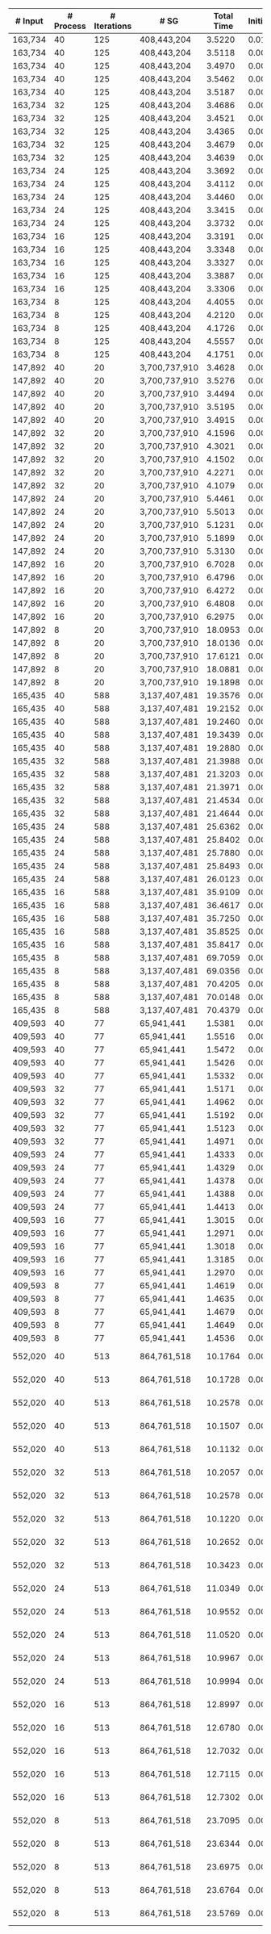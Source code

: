 | # Input | # Process | # Iterations | # SG | Total Time | Initialization | (File I/O) | Hashtable | Join | Buffer preparation | Communication | Deduplication | Merge | Finalization | Output |
| --- | --- | --- | --- | --- | --- | --- | --- | --- | --- | --- | --- | --- | --- | --- |
| 163,734 | 40 | 125 | 408,443,204 |   3.5220 |   0.0160 |   0.0038 |   0.0001 |   0.1206 |   0.1569 |   2.6037 |   0.1383 |   0.4647 |   0.0218 | data/data_163734.bin_sg.bin |
| 163,734 | 40 | 125 | 408,443,204 |   3.5118 |   0.0053 |   0.0037 |   0.0001 |   0.1206 |   0.1574 |   2.6078 |   0.1379 |   0.4610 |   0.0217 | data/data_163734.bin_sg.bin |
| 163,734 | 40 | 125 | 408,443,204 |   3.4970 |   0.0053 |   0.0035 |   0.0001 |   0.1273 |   0.1596 |   2.5825 |   0.1405 |   0.4593 |   0.0223 | data/data_163734.bin_sg.bin |
| 163,734 | 40 | 125 | 408,443,204 |   3.5462 |   0.0057 |   0.0043 |   0.0001 |   0.1267 |   0.1603 |   2.6268 |   0.1406 |   0.4638 |   0.0224 | data/data_163734.bin_sg.bin |
| 163,734 | 40 | 125 | 408,443,204 |   3.5187 |   0.0052 |   0.0036 |   0.0001 |   0.1256 |   0.1566 |   2.6012 |   0.1388 |   0.4692 |   0.0220 | data/data_163734.bin_sg.bin |
| 163,734 | 32 | 125 | 408,443,204 |   3.4686 |   0.0053 |   0.0037 |   0.0001 |   0.1572 |   0.1660 |   2.5145 |   0.1456 |   0.4532 |   0.0266 | data/data_163734.bin_sg.bin |
| 163,734 | 32 | 125 | 408,443,204 |   3.4521 |   0.0053 |   0.0036 |   0.0001 |   0.1546 |   0.1653 |   2.5097 |   0.1476 |   0.4434 |   0.0262 | data/data_163734.bin_sg.bin |
| 163,734 | 32 | 125 | 408,443,204 |   3.4365 |   0.0053 |   0.0034 |   0.0001 |   0.1571 |   0.1683 |   2.5023 |   0.1498 |   0.4265 |   0.0272 | data/data_163734.bin_sg.bin |
| 163,734 | 32 | 125 | 408,443,204 |   3.4679 |   0.0053 |   0.0035 |   0.0001 |   0.1543 |   0.1686 |   2.5189 |   0.1496 |   0.4440 |   0.0272 | data/data_163734.bin_sg.bin |
| 163,734 | 32 | 125 | 408,443,204 |   3.4639 |   0.0052 |   0.0037 |   0.0001 |   0.1527 |   0.1666 |   2.5067 |   0.1459 |   0.4605 |   0.0262 | data/data_163734.bin_sg.bin |
| 163,734 | 24 | 125 | 408,443,204 |   3.3692 |   0.0053 |   0.0037 |   0.0001 |   0.1604 |   0.1816 |   2.3446 |   0.1836 |   0.4585 |   0.0351 | data/data_163734.bin_sg.bin |
| 163,734 | 24 | 125 | 408,443,204 |   3.4112 |   0.0053 |   0.0037 |   0.0001 |   0.1596 |   0.1842 |   2.3589 |   0.1843 |   0.4837 |   0.0352 | data/data_163734.bin_sg.bin |
| 163,734 | 24 | 125 | 408,443,204 |   3.4460 |   0.0053 |   0.0036 |   0.0001 |   0.1639 |   0.1942 |   2.3837 |   0.1925 |   0.4714 |   0.0349 | data/data_163734.bin_sg.bin |
| 163,734 | 24 | 125 | 408,443,204 |   3.3415 |   0.0053 |   0.0035 |   0.0001 |   0.1537 |   0.1860 |   2.3297 |   0.1828 |   0.4486 |   0.0352 | data/data_163734.bin_sg.bin |
| 163,734 | 24 | 125 | 408,443,204 |   3.3732 |   0.0053 |   0.0036 |   0.0001 |   0.1562 |   0.1826 |   2.3383 |   0.1837 |   0.4718 |   0.0352 | data/data_163734.bin_sg.bin |
| 163,734 | 16 | 125 | 408,443,204 |   3.3191 |   0.0053 |   0.0034 |   0.0001 |   0.1525 |   0.1885 |   2.2569 |   0.2094 |   0.4557 |   0.0508 | data/data_163734.bin_sg.bin |
| 163,734 | 16 | 125 | 408,443,204 |   3.3348 |   0.0052 |   0.0031 |   0.0001 |   0.1536 |   0.1895 |   2.3110 |   0.2110 |   0.4138 |   0.0506 | data/data_163734.bin_sg.bin |
| 163,734 | 16 | 125 | 408,443,204 |   3.3327 |   0.0053 |   0.0032 |   0.0001 |   0.1538 |   0.1871 |   2.3137 |   0.2103 |   0.4120 |   0.0505 | data/data_163734.bin_sg.bin |
| 163,734 | 16 | 125 | 408,443,204 |   3.3887 |   0.0053 |   0.0035 |   0.0001 |   0.1539 |   0.1869 |   2.3041 |   0.2101 |   0.4776 |   0.0507 | data/data_163734.bin_sg.bin |
| 163,734 | 16 | 125 | 408,443,204 |   3.3306 |   0.0053 |   0.0038 |   0.0001 |   0.1532 |   0.1879 |   2.3169 |   0.2104 |   0.4068 |   0.0502 | data/data_163734.bin_sg.bin |
| 163,734 | 8 | 125 | 408,443,204 |   4.4055 |   0.0053 |   0.0031 |   0.0001 |   0.2001 |   0.2385 |   2.9695 |   0.3391 |   0.5563 |   0.0966 | data/data_163734.bin_sg.bin |
| 163,734 | 8 | 125 | 408,443,204 |   4.2120 |   0.0094 |   0.0055 |   0.0001 |   0.1973 |   0.2291 |   2.7797 |   0.3414 |   0.5580 |   0.0969 | data/data_163734.bin_sg.bin |
| 163,734 | 8 | 125 | 408,443,204 |   4.1726 |   0.0053 |   0.0032 |   0.0001 |   0.1976 |   0.2258 |   2.7428 |   0.3406 |   0.5621 |   0.0984 | data/data_163734.bin_sg.bin |
| 163,734 | 8 | 125 | 408,443,204 |   4.5557 |   0.0052 |   0.0034 |   0.0001 |   0.1936 |   0.2343 |   3.0198 |   0.3525 |   0.6502 |   0.1002 | data/data_163734.bin_sg.bin |
| 163,734 | 8 | 125 | 408,443,204 |   4.1751 |   0.0051 |   0.0031 |   0.0001 |   0.1982 |   0.2282 |   2.7382 |   0.3422 |   0.5663 |   0.0970 | data/data_163734.bin_sg.bin |
| 147,892 | 40 | 20 | 3,700,737,910 |   3.4628 |   0.0054 |   0.0080 |   0.0001 |   0.0876 |   0.0765 |   2.6032 |   0.2380 |   0.2681 |   0.1839 | data/data_147892.bin_sg.bin |
| 147,892 | 40 | 20 | 3,700,737,910 |   3.5276 |   0.0053 |   0.0051 |   0.0001 |   0.0869 |   0.0793 |   2.6271 |   0.2383 |   0.3083 |   0.1823 | data/data_147892.bin_sg.bin |
| 147,892 | 40 | 20 | 3,700,737,910 |   3.4494 |   0.0054 |   0.0048 |   0.0001 |   0.0866 |   0.0781 |   2.5816 |   0.2360 |   0.2795 |   0.1821 | data/data_147892.bin_sg.bin |
| 147,892 | 40 | 20 | 3,700,737,910 |   3.5195 |   0.0053 |   0.0037 |   0.0001 |   0.0867 |   0.0775 |   2.6276 |   0.2417 |   0.2988 |   0.1818 | data/data_147892.bin_sg.bin |
| 147,892 | 40 | 20 | 3,700,737,910 |   3.4915 |   0.0053 |   0.0036 |   0.0001 |   0.0898 |   0.0778 |   2.5891 |   0.2392 |   0.3042 |   0.1860 | data/data_147892.bin_sg.bin |
| 147,892 | 32 | 20 | 3,700,737,910 |   4.1596 |   0.0053 |   0.0046 |   0.0001 |   0.1035 |   0.0903 |   3.1110 |   0.2751 |   0.3494 |   0.2250 | data/data_147892.bin_sg.bin |
| 147,892 | 32 | 20 | 3,700,737,910 |   4.3021 |   0.0053 |   0.0037 |   0.0001 |   0.1043 |   0.0911 |   3.2096 |   0.2872 |   0.3757 |   0.2289 | data/data_147892.bin_sg.bin |
| 147,892 | 32 | 20 | 3,700,737,910 |   4.1502 |   0.0053 |   0.0036 |   0.0001 |   0.1096 |   0.0961 |   3.1054 |   0.2828 |   0.3269 |   0.2241 | data/data_147892.bin_sg.bin |
| 147,892 | 32 | 20 | 3,700,737,910 |   4.2271 |   0.0052 |   0.0034 |   0.0001 |   0.1097 |   0.0940 |   3.1506 |   0.2848 |   0.3559 |   0.2268 | data/data_147892.bin_sg.bin |
| 147,892 | 32 | 20 | 3,700,737,910 |   4.1079 |   0.0053 |   0.0036 |   0.0001 |   0.1047 |   0.0942 |   3.0854 |   0.2756 |   0.3125 |   0.2301 | data/data_147892.bin_sg.bin |
| 147,892 | 24 | 20 | 3,700,737,910 |   5.4461 |   0.0056 |   0.0049 |   0.0001 |   0.1329 |   0.1145 |   3.9853 |   0.3672 |   0.5401 |   0.3004 | data/data_147892.bin_sg.bin |
| 147,892 | 24 | 20 | 3,700,737,910 |   5.5013 |   0.0053 |   0.0035 |   0.0001 |   0.1307 |   0.1137 |   4.0832 |   0.3621 |   0.5100 |   0.2963 | data/data_147892.bin_sg.bin |
| 147,892 | 24 | 20 | 3,700,737,910 |   5.1231 |   0.0053 |   0.0035 |   0.0001 |   0.1357 |   0.1288 |   3.6591 |   0.3636 |   0.5356 |   0.2951 | data/data_147892.bin_sg.bin |
| 147,892 | 24 | 20 | 3,700,737,910 |   5.1899 |   0.0052 |   0.0035 |   0.0001 |   0.1298 |   0.1128 |   3.7279 |   0.3647 |   0.5551 |   0.2943 | data/data_147892.bin_sg.bin |
| 147,892 | 24 | 20 | 3,700,737,910 |   5.3130 |   0.0053 |   0.0035 |   0.0001 |   0.1294 |   0.1158 |   3.7630 |   0.3653 |   0.6350 |   0.2992 | data/data_147892.bin_sg.bin |
| 147,892 | 16 | 20 | 3,700,737,910 |   6.7028 |   0.0053 |   0.0046 |   0.0001 |   0.1804 |   0.1700 |   4.6072 |   0.5156 |   0.6846 |   0.5395 | data/data_147892.bin_sg.bin |
| 147,892 | 16 | 20 | 3,700,737,910 |   6.4796 |   0.0054 |   0.0035 |   0.0001 |   0.1836 |   0.1612 |   4.3521 |   0.5221 |   0.8181 |   0.4370 | data/data_147892.bin_sg.bin |
| 147,892 | 16 | 20 | 3,700,737,910 |   6.4272 |   0.0054 |   0.0031 |   0.0001 |   0.1793 |   0.1667 |   4.3386 |   0.5260 |   0.7610 |   0.4501 | data/data_147892.bin_sg.bin |
| 147,892 | 16 | 20 | 3,700,737,910 |   6.4808 |   0.0053 |   0.0032 |   0.0001 |   0.1819 |   0.1618 |   4.3072 |   0.5242 |   0.8561 |   0.4441 | data/data_147892.bin_sg.bin |
| 147,892 | 16 | 20 | 3,700,737,910 |   6.2975 |   0.0053 |   0.0032 |   0.0001 |   0.1821 |   0.1631 |   4.2620 |   0.5206 |   0.7282 |   0.4362 | data/data_147892.bin_sg.bin |
| 147,892 | 8 | 20 | 3,700,737,910 |  18.0953 |   0.0055 |   0.0047 |   0.0001 |   0.6606 |   0.8201 |   6.4042 |   1.5594 |   7.7084 |   0.9370 | data/data_147892.bin_sg.bin |
| 147,892 | 8 | 20 | 3,700,737,910 |  18.0136 |   0.0054 |   0.0035 |   0.0001 |   0.6398 |   0.8239 |   6.5285 |   1.5674 |   7.5191 |   0.9295 | data/data_147892.bin_sg.bin |
| 147,892 | 8 | 20 | 3,700,737,910 |  17.6121 |   0.0055 |   0.0031 |   0.0000 |   0.6450 |   0.8294 |   6.4495 |   1.5774 |   7.1642 |   0.9410 | data/data_147892.bin_sg.bin |
| 147,892 | 8 | 20 | 3,700,737,910 |  18.0881 |   0.0055 |   0.0031 |   0.0001 |   0.6051 |   0.9057 |   6.3835 |   1.5099 |   7.7305 |   0.9478 | data/data_147892.bin_sg.bin |
| 147,892 | 8 | 20 | 3,700,737,910 |  19.1898 |   0.0068 |   0.0093 |   0.0001 |   0.6440 |   0.8105 |   7.4508 |   1.5835 |   7.7594 |   0.9348 | data/data_147892.bin_sg.bin |
| 165,435 | 40 | 588 | 3,137,407,481 |  19.3576 |   0.0053 |   0.0061 |   0.0001 |   0.6871 |   0.7281 |  11.7740 |   0.5442 |   5.4652 |   0.1537 | data/data_165435.bin_sg.bin |
| 165,435 | 40 | 588 | 3,137,407,481 |  19.2152 |   0.0052 |   0.0050 |   0.0001 |   0.6763 |   0.7367 |  11.7287 |   0.5347 |   5.3562 |   0.1772 | data/data_165435.bin_sg.bin |
| 165,435 | 40 | 588 | 3,137,407,481 |  19.2460 |   0.0053 |   0.0036 |   0.0001 |   0.6657 |   0.7251 |  11.7344 |   0.5420 |   5.4217 |   0.1518 | data/data_165435.bin_sg.bin |
| 165,435 | 40 | 588 | 3,137,407,481 |  19.3439 |   0.0053 |   0.0037 |   0.0001 |   0.6726 |   0.7334 |  11.7751 |   0.5416 |   5.4363 |   0.1795 | data/data_165435.bin_sg.bin |
| 165,435 | 40 | 588 | 3,137,407,481 |  19.2880 |   0.0052 |   0.0036 |   0.0001 |   0.6594 |   0.7281 |  11.7620 |   0.5431 |   5.4082 |   0.1820 | data/data_165435.bin_sg.bin |
| 165,435 | 32 | 588 | 3,137,407,481 |  21.3988 |   0.0053 |   0.0035 |   0.0001 |   0.7830 |   0.7857 |  11.3179 |   0.6588 |   7.6551 |   0.1929 | data/data_165435.bin_sg.bin |
| 165,435 | 32 | 588 | 3,137,407,481 |  21.3203 |   0.0053 |   0.0039 |   0.0001 |   0.7547 |   0.7914 |  11.1976 |   0.6502 |   7.7288 |   0.1923 | data/data_165435.bin_sg.bin |
| 165,435 | 32 | 588 | 3,137,407,481 |  21.3971 |   0.0053 |   0.0035 |   0.0001 |   0.7867 |   0.8045 |  11.2759 |   0.6484 |   7.6866 |   0.1897 | data/data_165435.bin_sg.bin |
| 165,435 | 32 | 588 | 3,137,407,481 |  21.4534 |   0.0053 |   0.0036 |   0.0001 |   0.7788 |   0.7988 |  11.2739 |   0.6355 |   7.7716 |   0.1894 | data/data_165435.bin_sg.bin |
| 165,435 | 32 | 588 | 3,137,407,481 |  21.4644 |   0.0053 |   0.0036 |   0.0001 |   0.7621 |   0.7910 |  11.3091 |   0.6516 |   7.7535 |   0.1918 | data/data_165435.bin_sg.bin |
| 165,435 | 24 | 588 | 3,137,407,481 |  25.6362 |   0.0057 |   0.0066 |   0.0001 |   1.0214 |   0.8571 |  10.7348 |   0.7113 |  12.0173 |   0.2884 | data/data_165435.bin_sg.bin |
| 165,435 | 24 | 588 | 3,137,407,481 |  25.8402 |   0.0053 |   0.0036 |   0.0001 |   1.0182 |   0.8804 |  10.7903 |   0.7262 |  12.1663 |   0.2534 | data/data_165435.bin_sg.bin |
| 165,435 | 24 | 588 | 3,137,407,481 |  25.7880 |   0.0053 |   0.0037 |   0.0001 |   1.0052 |   0.8732 |  10.7344 |   0.7191 |  12.1658 |   0.2850 | data/data_165435.bin_sg.bin |
| 165,435 | 24 | 588 | 3,137,407,481 |  25.8493 |   0.0053 |   0.0037 |   0.0001 |   1.0220 |   0.8773 |  10.7303 |   0.7292 |  12.2041 |   0.2810 | data/data_165435.bin_sg.bin |
| 165,435 | 24 | 588 | 3,137,407,481 |  26.0123 |   0.0053 |   0.0037 |   0.0001 |   1.0124 |   0.8650 |  10.7433 |   0.7066 |  12.3907 |   0.2890 | data/data_165435.bin_sg.bin |
| 165,435 | 16 | 588 | 3,137,407,481 |  35.9109 |   0.0055 |   0.0053 |   0.0001 |   1.1750 |   0.9767 |  10.6458 |   0.6372 |  22.0392 |   0.4316 | data/data_165435.bin_sg.bin |
| 165,435 | 16 | 588 | 3,137,407,481 |  36.4617 |   0.0053 |   0.0032 |   0.0001 |   1.1357 |   0.9367 |  11.9323 |   0.6140 |  21.4691 |   0.3686 | data/data_165435.bin_sg.bin |
| 165,435 | 16 | 588 | 3,137,407,481 |  35.7250 |   0.0052 |   0.0032 |   0.0001 |   1.2168 |   0.9593 |  10.6715 |   0.6504 |  21.8523 |   0.3694 | data/data_165435.bin_sg.bin |
| 165,435 | 16 | 588 | 3,137,407,481 |  35.8525 |   0.0053 |   0.0032 |   0.0001 |   1.2290 |   0.9438 |  10.7025 |   0.6604 |  21.8743 |   0.4372 | data/data_165435.bin_sg.bin |
| 165,435 | 16 | 588 | 3,137,407,481 |  35.8417 |   0.0053 |   0.0034 |   0.0001 |   1.2058 |   0.9859 |  10.5686 |   0.6606 |  21.9790 |   0.4364 | data/data_165435.bin_sg.bin |
| 165,435 | 8 | 588 | 3,137,407,481 |  69.7059 |   0.0054 |   0.0058 |   0.0001 |   2.2134 |   1.1269 |  12.1650 |   0.8303 |  52.6466 |   0.7183 | data/data_165435.bin_sg.bin |
| 165,435 | 8 | 588 | 3,137,407,481 |  69.0356 |   0.0052 |   0.0031 |   0.0001 |   1.7660 |   1.1734 |  12.0032 |   0.8001 |  52.5746 |   0.7130 | data/data_165435.bin_sg.bin |
| 165,435 | 8 | 588 | 3,137,407,481 |  70.4205 |   0.0052 |   0.0031 |   0.0001 |   1.9814 |   1.3186 |  12.6079 |   0.8009 |  52.9952 |   0.7112 | data/data_165435.bin_sg.bin |
| 165,435 | 8 | 588 | 3,137,407,481 |  70.0148 |   0.0052 |   0.0032 |   0.0001 |   2.1526 |   1.2474 |  12.3473 |   0.7866 |  52.7638 |   0.7118 | data/data_165435.bin_sg.bin |
| 165,435 | 8 | 588 | 3,137,407,481 |  70.4379 |   0.0052 |   0.0031 |   0.0001 |   2.1739 |   1.1963 |  12.6196 |   0.8112 |  52.7948 |   0.8368 | data/data_165435.bin_sg.bin |
| 409,593 | 40 | 77 | 65,941,441 |   1.5381 |   0.0053 |   0.0065 |   0.0001 |   0.0360 |   0.0675 |   1.1893 |   0.0504 |   0.1846 |   0.0050 | data/data_409593.bin_sg.bin |
| 409,593 | 40 | 77 | 65,941,441 |   1.5516 |   0.0053 |   0.0054 |   0.0001 |   0.0366 |   0.0651 |   1.2020 |   0.0507 |   0.1872 |   0.0048 | data/data_409593.bin_sg.bin |
| 409,593 | 40 | 77 | 65,941,441 |   1.5472 |   0.0052 |   0.0049 |   0.0001 |   0.0390 |   0.0674 |   1.1868 |   0.0525 |   0.1912 |   0.0049 | data/data_409593.bin_sg.bin |
| 409,593 | 40 | 77 | 65,941,441 |   1.5426 |   0.0053 |   0.0036 |   0.0001 |   0.0367 |   0.0668 |   1.1818 |   0.0526 |   0.1944 |   0.0049 | data/data_409593.bin_sg.bin |
| 409,593 | 40 | 77 | 65,941,441 |   1.5332 |   0.0052 |   0.0039 |   0.0001 |   0.0382 |   0.0664 |   1.1762 |   0.0498 |   0.1925 |   0.0049 | data/data_409593.bin_sg.bin |
| 409,593 | 32 | 77 | 65,941,441 |   1.5171 |   0.0053 |   0.0036 |   0.0001 |   0.0408 |   0.0676 |   1.1501 |   0.0614 |   0.1864 |   0.0056 | data/data_409593.bin_sg.bin |
| 409,593 | 32 | 77 | 65,941,441 |   1.4962 |   0.0053 |   0.0036 |   0.0001 |   0.0403 |   0.0696 |   1.1299 |   0.0620 |   0.1833 |   0.0057 | data/data_409593.bin_sg.bin |
| 409,593 | 32 | 77 | 65,941,441 |   1.5192 |   0.0053 |   0.0037 |   0.0001 |   0.0393 |   0.0677 |   1.1507 |   0.0625 |   0.1880 |   0.0057 | data/data_409593.bin_sg.bin |
| 409,593 | 32 | 77 | 65,941,441 |   1.5123 |   0.0053 |   0.0033 |   0.0001 |   0.0418 |   0.0672 |   1.1435 |   0.0604 |   0.1883 |   0.0058 | data/data_409593.bin_sg.bin |
| 409,593 | 32 | 77 | 65,941,441 |   1.4971 |   0.0053 |   0.0036 |   0.0001 |   0.0393 |   0.0692 |   1.1411 |   0.0602 |   0.1764 |   0.0056 | data/data_409593.bin_sg.bin |
| 409,593 | 24 | 77 | 65,941,441 |   1.4333 |   0.0053 |   0.0038 |   0.0001 |   0.0492 |   0.0806 |   1.0369 |   0.0666 |   0.1881 |   0.0065 | data/data_409593.bin_sg.bin |
| 409,593 | 24 | 77 | 65,941,441 |   1.4329 |   0.0054 |   0.0036 |   0.0001 |   0.0472 |   0.0791 |   1.0452 |   0.0675 |   0.1820 |   0.0064 | data/data_409593.bin_sg.bin |
| 409,593 | 24 | 77 | 65,941,441 |   1.4378 |   0.0054 |   0.0035 |   0.0001 |   0.0473 |   0.0798 |   1.0417 |   0.0681 |   0.1888 |   0.0066 | data/data_409593.bin_sg.bin |
| 409,593 | 24 | 77 | 65,941,441 |   1.4388 |   0.0054 |   0.0037 |   0.0001 |   0.0494 |   0.0823 |   1.0370 |   0.0688 |   0.1893 |   0.0065 | data/data_409593.bin_sg.bin |
| 409,593 | 24 | 77 | 65,941,441 |   1.4413 |   0.0054 |   0.0035 |   0.0001 |   0.0484 |   0.0821 |   1.0437 |   0.0670 |   0.1881 |   0.0065 | data/data_409593.bin_sg.bin |
| 409,593 | 16 | 77 | 65,941,441 |   1.3015 |   0.0053 |   0.0033 |   0.0001 |   0.0401 |   0.0758 |   0.9566 |   0.0558 |   0.1586 |   0.0090 | data/data_409593.bin_sg.bin |
| 409,593 | 16 | 77 | 65,941,441 |   1.2971 |   0.0052 |   0.0035 |   0.0001 |   0.0406 |   0.0760 |   0.9558 |   0.0557 |   0.1545 |   0.0092 | data/data_409593.bin_sg.bin |
| 409,593 | 16 | 77 | 65,941,441 |   1.3018 |   0.0053 |   0.0032 |   0.0001 |   0.0396 |   0.0785 |   0.9596 |   0.0557 |   0.1538 |   0.0091 | data/data_409593.bin_sg.bin |
| 409,593 | 16 | 77 | 65,941,441 |   1.3185 |   0.0054 |   0.0035 |   0.0001 |   0.0403 |   0.0754 |   0.9541 |   0.0564 |   0.1776 |   0.0092 | data/data_409593.bin_sg.bin |
| 409,593 | 16 | 77 | 65,941,441 |   1.2970 |   0.0054 |   0.0032 |   0.0001 |   0.0397 |   0.0757 |   0.9532 |   0.0556 |   0.1580 |   0.0093 | data/data_409593.bin_sg.bin |
| 409,593 | 8 | 77 | 65,941,441 |   1.4619 |   0.0055 |   0.0035 |   0.0002 |   0.0620 |   0.0904 |   1.0521 |   0.0768 |   0.1583 |   0.0166 | data/data_409593.bin_sg.bin |
| 409,593 | 8 | 77 | 65,941,441 |   1.4635 |   0.0053 |   0.0035 |   0.0002 |   0.0609 |   0.0899 |   1.0547 |   0.0764 |   0.1590 |   0.0170 | data/data_409593.bin_sg.bin |
| 409,593 | 8 | 77 | 65,941,441 |   1.4679 |   0.0052 |   0.0035 |   0.0002 |   0.0613 |   0.0917 |   1.0518 |   0.0764 |   0.1644 |   0.0169 | data/data_409593.bin_sg.bin |
| 409,593 | 8 | 77 | 65,941,441 |   1.4649 |   0.0053 |   0.0032 |   0.0002 |   0.0613 |   0.0898 |   1.0524 |   0.0760 |   0.1632 |   0.0168 | data/data_409593.bin_sg.bin |
| 409,593 | 8 | 77 | 65,941,441 |   1.4536 |   0.0052 |   0.0033 |   0.0002 |   0.0619 |   0.0905 |   1.0311 |   0.0768 |   0.1712 |   0.0166 | data/data_409593.bin_sg.bin |
| 552,020 | 40 | 513 | 864,761,518 |  10.1764 |   0.0055 |   0.0090 |   0.0001 |   0.2876 |   0.4634 |   7.2010 |   0.3259 |   1.8485 |   0.0445 | data/vsp_finan512_scagr7-2c_rlfddd.bin_sg.bin |
| 552,020 | 40 | 513 | 864,761,518 |  10.1728 |   0.0055 |   0.0054 |   0.0001 |   0.2917 |   0.4561 |   7.2478 |   0.3263 |   1.8015 |   0.0438 | data/vsp_finan512_scagr7-2c_rlfddd.bin_sg.bin |
| 552,020 | 40 | 513 | 864,761,518 |  10.2578 |   0.0054 |   0.0048 |   0.0001 |   0.2919 |   0.4547 |   7.2743 |   0.3204 |   1.8668 |   0.0443 | data/vsp_finan512_scagr7-2c_rlfddd.bin_sg.bin |
| 552,020 | 40 | 513 | 864,761,518 |  10.1507 |   0.0054 |   0.0043 |   0.0001 |   0.2835 |   0.4514 |   7.2419 |   0.3151 |   1.8092 |   0.0442 | data/vsp_finan512_scagr7-2c_rlfddd.bin_sg.bin |
| 552,020 | 40 | 513 | 864,761,518 |  10.1132 |   0.0059 |   0.0036 |   0.0001 |   0.2784 |   0.4586 |   7.2123 |   0.3090 |   1.8048 |   0.0441 | data/vsp_finan512_scagr7-2c_rlfddd.bin_sg.bin |
| 552,020 | 32 | 513 | 864,761,518 |  10.2057 |   0.0055 |   0.0057 |   0.0001 |   0.3182 |   0.4868 |   7.0839 |   0.3520 |   1.9050 |   0.0542 | data/vsp_finan512_scagr7-2c_rlfddd.bin_sg.bin |
| 552,020 | 32 | 513 | 864,761,518 |  10.2578 |   0.0053 |   0.0037 |   0.0001 |   0.3071 |   0.4864 |   7.1223 |   0.3613 |   1.9209 |   0.0543 | data/vsp_finan512_scagr7-2c_rlfddd.bin_sg.bin |
| 552,020 | 32 | 513 | 864,761,518 |  10.1220 |   0.0052 |   0.0036 |   0.0001 |   0.3064 |   0.4975 |   7.0358 |   0.3557 |   1.8665 |   0.0548 | data/vsp_finan512_scagr7-2c_rlfddd.bin_sg.bin |
| 552,020 | 32 | 513 | 864,761,518 |  10.2652 |   0.0053 |   0.0036 |   0.0001 |   0.3146 |   0.4808 |   7.1467 |   0.3518 |   1.9121 |   0.0538 | data/vsp_finan512_scagr7-2c_rlfddd.bin_sg.bin |
| 552,020 | 32 | 513 | 864,761,518 |  10.3423 |   0.0053 |   0.0036 |   0.0001 |   0.3135 |   0.4979 |   7.1838 |   0.3610 |   1.9264 |   0.0544 | data/vsp_finan512_scagr7-2c_rlfddd.bin_sg.bin |
| 552,020 | 24 | 513 | 864,761,518 |  11.0349 |   0.0071 |   0.0053 |   0.0001 |   0.4006 |   0.5290 |   7.2596 |   0.4557 |   2.3104 |   0.0725 | data/vsp_finan512_scagr7-2c_rlfddd.bin_sg.bin |
| 552,020 | 24 | 513 | 864,761,518 |  10.9552 |   0.0061 |   0.0067 |   0.0001 |   0.3980 |   0.5293 |   7.2072 |   0.4511 |   2.2903 |   0.0731 | data/vsp_finan512_scagr7-2c_rlfddd.bin_sg.bin |
| 552,020 | 24 | 513 | 864,761,518 |  11.0520 |   0.0058 |   0.0037 |   0.0001 |   0.4101 |   0.5241 |   7.2641 |   0.4580 |   2.3166 |   0.0733 | data/vsp_finan512_scagr7-2c_rlfddd.bin_sg.bin |
| 552,020 | 24 | 513 | 864,761,518 |  10.9967 |   0.0057 |   0.0035 |   0.0001 |   0.3766 |   0.5409 |   7.2309 |   0.4304 |   2.3391 |   0.0730 | data/vsp_finan512_scagr7-2c_rlfddd.bin_sg.bin |
| 552,020 | 24 | 513 | 864,761,518 |  10.9994 |   0.0061 |   0.0037 |   0.0001 |   0.3919 |   0.5236 |   7.2444 |   0.4563 |   2.3057 |   0.0715 | data/vsp_finan512_scagr7-2c_rlfddd.bin_sg.bin |
| 552,020 | 16 | 513 | 864,761,518 |  12.8997 |   0.0055 |   0.0060 |   0.0016 |   0.3756 |   0.5660 |   7.6371 |   0.5176 |   3.6649 |   0.1314 | data/vsp_finan512_scagr7-2c_rlfddd.bin_sg.bin |
| 552,020 | 16 | 513 | 864,761,518 |  12.6780 |   0.0059 |   0.0033 |   0.0003 |   0.3800 |   0.5707 |   7.6472 |   0.5126 |   3.4568 |   0.1045 | data/vsp_finan512_scagr7-2c_rlfddd.bin_sg.bin |
| 552,020 | 16 | 513 | 864,761,518 |  12.7032 |   0.0055 |   0.0033 |   0.0012 |   0.3871 |   0.5619 |   7.6558 |   0.5131 |   3.4733 |   0.1054 | data/vsp_finan512_scagr7-2c_rlfddd.bin_sg.bin |
| 552,020 | 16 | 513 | 864,761,518 |  12.7115 |   0.0060 |   0.0033 |   0.0016 |   0.3811 |   0.5606 |   7.6884 |   0.5096 |   3.4331 |   0.1311 | data/vsp_finan512_scagr7-2c_rlfddd.bin_sg.bin |
| 552,020 | 16 | 513 | 864,761,518 |  12.7302 |   0.0058 |   0.0033 |   0.0016 |   0.3783 |   0.5670 |   7.7298 |   0.5104 |   3.4334 |   0.1038 | data/vsp_finan512_scagr7-2c_rlfddd.bin_sg.bin |
| 552,020 | 8 | 513 | 864,761,518 |  23.7095 |   0.0060 |   0.0067 |   0.0003 |   0.6948 |   0.7666 |   8.6591 |   0.7344 |  12.6038 |   0.2444 | data/vsp_finan512_scagr7-2c_rlfddd.bin_sg.bin |
| 552,020 | 8 | 513 | 864,761,518 |  23.6344 |   0.0060 |   0.0035 |   0.0003 |   0.7104 |   0.7928 |   8.6773 |   0.7391 |  12.4637 |   0.2449 | data/vsp_finan512_scagr7-2c_rlfddd.bin_sg.bin |
| 552,020 | 8 | 513 | 864,761,518 |  23.6975 |   0.0060 |   0.0034 |   0.0003 |   0.6924 |   0.7975 |   8.6901 |   0.7351 |  12.5419 |   0.2341 | data/vsp_finan512_scagr7-2c_rlfddd.bin_sg.bin |
| 552,020 | 8 | 513 | 864,761,518 |  23.6764 |   0.0060 |   0.0034 |   0.0003 |   0.6992 |   0.7832 |   8.7578 |   0.7503 |  12.4725 |   0.2072 | data/vsp_finan512_scagr7-2c_rlfddd.bin_sg.bin |
| 552,020 | 8 | 513 | 864,761,518 |  23.5769 |   0.0060 |   0.0034 |   0.0003 |   0.7045 |   0.7786 |   8.7006 |   0.7394 |  12.4429 |   0.2046 | data/vsp_finan512_scagr7-2c_rlfddd.bin_sg.bin |
